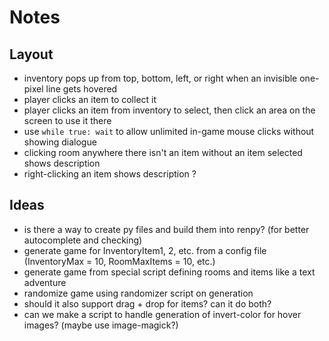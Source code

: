 # Notes

## Layout

- inventory pops up from top, bottom, left, or right when an invisible one-pixel line gets hovered
- player clicks an item to collect it
- player clicks an item from inventory to select, then click an area on the screen to use it there
- use `while true: wait` to allow unlimited in-game mouse clicks without showing dialogue
- clicking room anywhere there isn't an item without an item selected shows description
- right-clicking an item shows description ?

## Ideas

- is there a way to create py files and build them into renpy? (for better autocomplete and checking)
- generate game for InventoryItem1, 2, etc. from a config file (InventoryMax = 10, RoomMaxItems = 10, etc.)
- generate game from special script defining rooms and items like a text adventure
- randomize game using randomizer script on generation
- should it also support drag + drop for items? can it do both?
- can we make a script to handle generation of invert-color for hover images? (maybe use image-magick?)